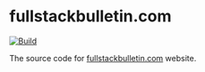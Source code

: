 # fullstackbulletin.com

[![Build](https://github.com/FullStackBulletin/fullstackbulletin.com/actions/workflows/build.yml/badge.svg)](https://github.com/FullStackBulletin/fullstackbulletin.com/actions/workflows/build.yml)

The source code for [fullstackbulletin.com](https://fullstackbulletin.com) website.
